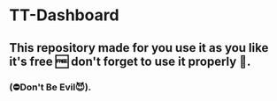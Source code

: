 # TT-Dashboard
## This repository made for you use it as you like it's free 🆓 don't forget to use it properly 🙂.
### (⛔Don't Be Evil😈).
